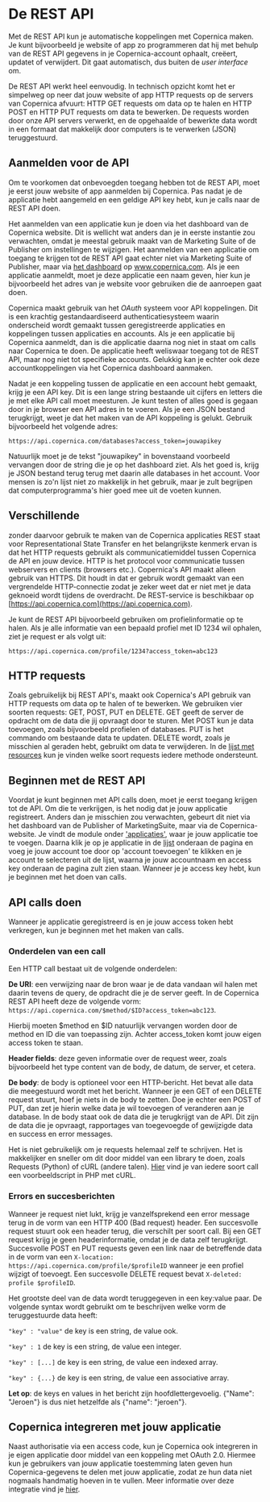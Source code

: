 # De REST API

Met de REST API kun je automatische koppelingen met Copernica maken. Je kunt
bijvoorbeeld je website of app zo programmeren dat hij met behulp van de REST
API gegevens in je Copernica-account ophaalt, creëert, updatet of verwijdert.
Dit gaat automatisch, dus buiten de *user interface* om.

De REST API werkt heel eenvoudig. In technisch opzicht komt het er simpelweg
op neer dat jouw website of app HTTP requests op de servers van Copernica 
afvuurt: HTTP GET requests om data op te halen en HTTP POST en HTTP PUT requests 
om data te bewerken. De requests worden door onze API servers verwerkt, en de 
opgehaalde of bewerkte data wordt in een formaat dat makkelijk door computers 
is te verwerken (JSON) teruggestuurd.


## Aanmelden voor de API

Om te voorkomen dat onbevoegden toegang hebben tot de REST API, moet je eerst
jouw website of app aanmelden bij Copernica. Pas nadat je de applicatie hebt
aangemeld en een geldige API key hebt, kun je calls naar de REST API doen.

Het aanmelden van een applicatie kun je doen via het dashboard van de Copernica
website. Dit is wellicht wat anders dan je in eerste instantie zou verwachten,
omdat je meestal gebruik maakt van de Marketing Suite of de Publisher om 
instellingen te wijzigen. Het aanmelden van een applicatie om toegang te krijgen
tot de REST API gaat echter niet via Marketing Suite of Publisher, maar via 
[het dashboard](/nl/applications) op www.copernica.com. Als je een applicatie
aanmeldt, moet je deze applicatie een naam geven, hier kun je bijvoorbeeld het
adres van je website voor gebruiken die de aanroepen gaat doen.

Copernica maakt gebruik van het *OAuth* systeem voor API koppelingen. Dit is een
krachtig gestandaardiseerd authenticatiesysteem waarin onderscheid wordt gemaakt
tussen geregistreerde applicaties en koppelingen tussen applicaties en accounts. 
Als je een applicatie bij Copernica aanmeldt, dan is die applicatie daarna
nog niet in staat om calls naar Copernica te doen. De applicatie heeft weliswaar 
toegang tot de REST API, maar nog niet tot specifieke accounts. Gelukkig kan je 
echter ook deze accountkoppelingen via het Copernica dashboard aanmaken.

Nadat je een koppeling tussen de applicatie en een account hebt gemaakt, krijg
je een API key. Dit is een lange string bestaande uit cijfers en letters die je
met elke API call moet meesturen. Je kunt testen of alles goed is gegaan door
in je browser een API adres in te voeren. Als je een JSON bestand terugkrijgt,
weet je dat het maken van de API koppeling is gelukt. Gebruik bijvoorbeeld het
volgende adres:

`https://api.copernica.com/databases?access_token=jouwapikey`

Natuurlijk moet je de tekst "jouwapikey" in bovenstaand voorbeeld vervangen
door de string die je op het dashboard ziet. Als het goed is, krijg je JSON
bestand terug terug met daarin alle databases in het account. Voor mensen is
zo'n lijst niet zo makkelijk in het gebruik, maar je zult begrijpen dat 
computerprogramma's hier goed mee uit de voeten kunnen.


## Verschillende 


 zonder daarvoor gebruik te maken van de Copernica applicaties REST staat voor Representational State Transfer en het belangrijkste kenmerk ervan is dat het HTTP requests gebruikt als communicatiemiddel tussen Copernica de API en jouw device. HTTP is het protocol voor communicatie tussen webservers en clients (browsers etc.). Copernica's API maakt alleen gebruik van HTTPS. Dit houdt in dat er gebruik wordt gemaakt van een vergrendelde HTTP-connectie zodat je zeker weet dat er niet met je data geknoeid wordt tijdens de overdracht.
De REST-service is beschikbaar op [https://api.copernica.com](https://api.copernica.com).

Je kunt de REST API bijvoorbeeld gebruiken om profielinformatie op te halen. Als je alle informatie van een bepaald profiel met ID 1234 wil ophalen, ziet je request er als volgt uit:

`https://api.copernica.com/profile/1234?access_token=abc123`

## HTTP requests
Zoals gebruikelijk bij REST API's, maakt ook Copernica's API gebruik van HTTP requests om data op te halen of te bewerken. We gebruiken vier soorten requests: GET, POST, PUT en DELETE. GET geeft de server de opdracht om de data die jij opvraagt door te sturen. Met POST kun je data toevoegen, zoals bijvoorbeeld profielen of databases. PUT is het commando om bestaande data te updaten. DELETE wordt, zoals je misschien al geraden hebt, gebruikt om data te verwijderen. In de [lijst met resources]() kun je vinden welke soort requests iedere methode ondersteunt.

## Beginnen met de REST API
Voordat je kunt beginnen met API calls doen, moet je eerst toegang krijgen tot de API. Om die te verkrijgen, is het nodig dat je jouw applicatie registreert. Anders dan je misschien zou verwachten, gebeurt dit niet via het dashboard van de Publisher of MarketingSuite, maar via de Copernica-website. Je vindt de module onder ['applicaties'](https://www.copernica.com/nl/applications/create), waar je jouw applicatie toe te voegen. Daarna klik je op je applicatie in de [lijst](https://www.copernica.com/nl/applications) onderaan de pagina en voeg je jouw account toe door op 'account toevoegen' te klikken en je account te selecteren uit de lijst, waarna je jouw accountnaam en access key onderaan de pagina zult zien staan.
Wanneer je je access key hebt, kun je beginnen met het doen van calls.

## API calls doen
Wanneer je applicatie geregistreerd is en je jouw access token hebt verkregen, kun je beginnen met het maken van calls.

### Onderdelen van een call
Een HTTP call bestaat uit de volgende onderdelen:

**De URI**: een verwijzing naar de bron waar je de data vandaan wil halen met daarin tevens de query, de opdracht die je de server geeft. In de Copernica REST API heeft deze de volgende vorm:
`https://api.copernica.com/$method/$ID?access_token=abc123`.

Hierbij moeten $method en $ID natuurlijk vervangen worden door de method en ID die van toepassing zijn. Achter access_token komt jouw eigen access token te staan.

**Header fields**: deze geven informatie over de request weer, zoals bijvoorbeeld het type content van de body, de datum, de server, et cetera.

**De body**: de body is optioneel voor een HTTP-bericht. Het bevat alle data die meegestuurd wordt met het bericht. Wanneer je een GET of een DELETE request stuurt, hoef je niets in de body te zetten. Doe je echter een POST of PUT, dan zet je hierin welke data je wil toevoegen of veranderen aan je database. In de body staat ook de data die je terugkrijgt van de API. Dit zijn de data die je opvraagt, rapportages van toegevoegde of gewijzigde data en success en error messages.

Het is niet gebruikelijk om je requests helemaal zelf te schrijven. Het is makkelijker en sneller om dit door middel van een library te doen, zoals Requests (Python) of cURL (andere talen). [Hier](example-scripts-rest) vind je van iedere soort call een voorbeeldscript in PHP met cURL. 

### Errors en succesberichten
Wanneer je request niet lukt, krijg je vanzelfsprekend een error message terug in de vorm van een HTTP 400 (Bad request) header. Een succesvolle request stuurt ook een header terug, die verschilt per soort call. Bij een GET request krijg je geen headerinformatie, omdat je de data zelf terugkrijgt. Succesvolle POST en PUT requests geven een link naar de betreffende data in de vorm van een `X-location: https://api.copernica.com/profile/$profileID` wanneer je een profiel wijzigt of toevoegt.
Een succesvolle DELETE request bevat `X-deleted: profile $profileID`.

Het grootste deel van de data wordt teruggegeven in een key:value paar. De volgende syntax wordt gebruikt om te beschrijven welke vorm de teruggestuurde data heeft:

`"key" : "value"` de key is een string, de value ook.

`"key" : 1` de key is een string, de value een integer.

`"key" : [...]` de key is een string, de value een indexed array.

`"key" : {...}` de key is een string, de value een associative array.

**Let op**: de keys en values in het bericht zijn hoofdlettergevoelig. {"Name": "Jeroen"} is dus niet hetzelfde als {"name": "jeroen"}.

## Copernica integreren met jouw applicatie
Naast authorisatie via een access code, kun je Copernica ook integreren in je eigen applicatie door middel van een koppeling met OAuth 2.0. Hiermee kun je gebruikers van jouw applicatie toestemming laten geven hun Copernica-gegevens te delen met jouw applicatie, zodat ze hun data niet nogmaals handmatig hoeven in te vullen. Meer informatie over deze integratie vind je [hier]().
